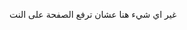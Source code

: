 غير اي شيء هنا عشان ترفع الصفحة على النت

    
<!--stackedit_data:
eyJoaXN0b3J5IjpbLTUxMzA5NzkzNiwtNjM2MTk2MzA0XX0=
-->